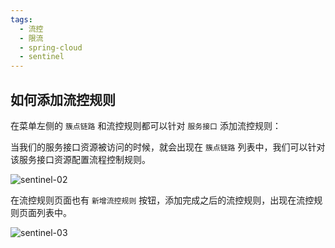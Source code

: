 ```yaml
---
tags:
  - 流控 
  - 限流 
  - spring-cloud 
  - sentinel 
---
```


## 如何添加流控规则

在菜单左侧的 `簇点链路` 和流控规则都可以针对 `服务接口` 添加流控规则：

当我们的服务接口资源被访问的时候，就会出现在 `簇点链路` 列表中，我们可以针对该服务接口资源配置流程控制规则。


![sentinel-02](https://woniumd.oss-cn-hangzhou.aliyuncs.com/java/hemiao/20220627135253.png)


在流控规则页面也有 `新增流控规则` 按钮，添加完成之后的流控规则，出现在流控规则页面列表中。

![sentinel-03](https://woniumd.oss-cn-hangzhou.aliyuncs.com/java/hemiao/20220627135256.png)

